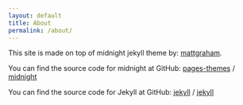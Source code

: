 ```yaml
---
layout: default
title: About
permalink: /about/
---
```



This site is made on top of midnight jekyll theme by: [mattgraham](https://twitter.com/michigangraham).


You can find the source code for midnight at GitHub:
[pages-themes](https://github.com/pages-themes) /
[midnight](https://github.com/pages-themes/midnight)

You can find the source code for Jekyll at GitHub:
[jekyll][jekyll-organization] /
[jekyll](https://github.com/jekyll/jekyll)


[jekyll-organization]: https://github.com/jekyll
